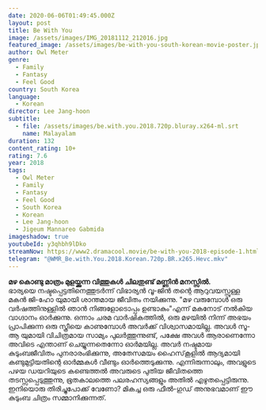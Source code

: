 ```yaml
---
date: 2020-06-06T01:49:45.000Z
layout: post
title: Be With You
image: /assets/images/IMG_20181112_212016.jpg
featured_image: /assets/images/be-with-you-south-korean-movie-poster.jpg
author: Owl Meter
genre:
  - Family
  - Fantasy
  - Feel Good
country: South Korea
language:
  - Korean
director: Lee Jang-hoon
subtitle:
  - file: /assets/images/be.with.you.2018.720p.bluray.x264-ml.srt
    name: Malayalam
duration: 132
content_rating: 10+
rating: 7.6
year: 2018
tags:
  - Owl Meter
  - Family
  - Fantasy
  - Feel Good
  - South Korea
  - Korean
  - Lee Jang-hoon
  - Jigeum Mannareo Gabmida
imageshadow: true
youtubeId: y3qhbh9lDko
streamNow: https://www2.dramacool.movie/be-with-you-2018-episode-1.html
telegram: "@WMR_Be.with.You.2018.Korean.720p.BR.x265.Hevc.mkv"
---
```

**മഴ കൊണ്ടു മാത്രം മുളയ്ക്കുന്ന വിത്തുകൾ ചിലതുണ്ട് മണ്ണിൻ മനസ്സിൽ.**<br>
ഭാര്യയെ നഷ്ടപ്പെട്ടതിനെത്തുടർന്ന് വിഭാര്യൻ വൂ-ജിൻ തന്റെ ആറുവയസ്സുള്ള മകൻ ജി-ഹോ യുമായി ശാന്തമായ ജീവിതം നയിക്കുന്നു. "മഴ വരുമ്പോൾ ഒരു വർഷത്തിനുള്ളിൽ ഞാൻ നിങ്ങളോടൊപ്പം ഉണ്ടാകും"എന്ന് മകനോട് നൽകിയ വാഗ്ദാനം ഓർക്കുന്നു. ഒന്നാം ചരമ വാർഷികത്തിൽ, ഒരു മഴയിൽ നിന്ന് അഭയം പ്രാപിക്കുന്ന ഒരു സ്ത്രീയെ കാണുമ്പോൾ അവർക്ക് വിശ്വാസമായില്ല. അവൾ സൂ-ആ യുമായി വിചിത്രമായ സാമ്യം പുലർത്തുന്നുണ്ട്, പക്ഷേ അവൾ ആരാണെന്നോ അവിടെ എന്താണ് ചെയ്യുന്നതെന്നോ ഓർമയില്ല. അവർ നഷ്ടമായ കുടുംബജീവിതം പുനരാരംഭിക്കുന്നു, അതേസമയം ഹൈസ്‌കൂളിൽ ആദ്യമായി കണ്ടുമുട്ടിയതിന്റെ ഓർമ്മകൾ വീണ്ടും ഓർത്തെടുക്കുന്നു. എന്നിരുന്നാലും, അവളുടെ പഴയ ഡയറിയുടെ കണ്ടെത്തൽ അവരുടെ പുതിയ ജീവിതത്തെ തടസ്സപ്പെടുത്തുന്നു, ഭൂതകാലത്തെ പലരഹസ്യങ്ങളും അതിൽ എഴുതപ്പെട്ടിരുന്നു. ഇനിയൊരു തിരിച്ചുപോക്ക് വേണോ? മികച്ച ഒരു ഫീൽ-ഗുഡ് അനുഭവമാണ് ഈ കുടുംബ ചിത്രം സമ്മാനിക്കുന്നത്.
